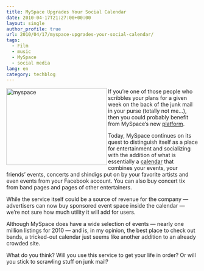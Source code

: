 ```yaml
---
title: MySpace Upgrades Your Social Calendar
date: 2010-04-17T21:27:00+00:00
layout: single
author_profile: true
url: 2010/04/17/myspace-upgrades-your-social-calendar/
tags:
  - Film
  - music
  - MySpace
  - social media
lang: en
category: techblog
---
```

[<img title="myspace" border="0" alt="myspace" align="left" src="http://lh3.ggpht.com/_vaUVXcmC3OI/S8ogsYLHv_I/AAAAAAAACBI/Kda0Oo0U31k/myspace_thumb%5B1%5D.jpg?imgmax=800" width="264" height="202" />](http://lh5.ggpht.com/_vaUVXcmC3OI/S8ogqFiSLhI/AAAAAAAACBE/PY3Yhcc545g/s1600-h/myspace%5B3%5D.jpg) If you’re one of those people who scribbles your plans for a given week on the back of the junk mail in your purse (totally not me…), then you could probably benefit from MySpace’s new [platform](http://events.myspace.com/).

Today, MySpace continues on its quest to distinguish itself as a place for entertainment and socializing with the addition of what is essentially a [calendar](http://events.myspace.com/Calendar) that combines your events, your friends’ events, concerts and shindigs put on by your favorite artists and even events from your Facebook account. You can also buy concert tix from band pages and pages of other entertainers.

While the service itself could be a source of revenue for the company — advertisers can now buy sponsored event space inside the calendar — we’re not sure how much utility it will add for users. 

Although MySpace does have a wide selection of events — nearly one million listings for 2010 — and is, in my opinion, the best place to check out bands, a tricked-out calendar just seems like another addition to an already crowded site. 

What do you think? Will you use this service to get your life in order? Or will you stick to scrawling stuff on junk mail?